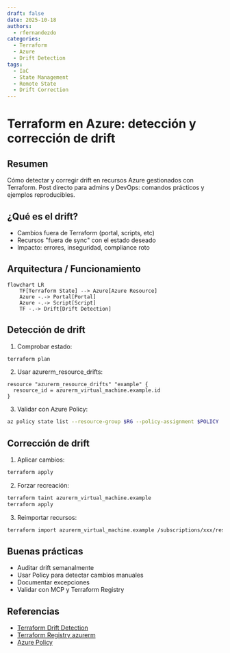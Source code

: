 ```yaml
---
draft: false
date: 2025-10-18
authors:
  - rfernandezdo
categories:
  - Terraform
  - Azure
  - Drift Detection
tags:
  - IaC
  - State Management
  - Remote State
  - Drift Correction
---
```


# Terraform en Azure: detección y corrección de drift

## Resumen
Cómo detectar y corregir drift en recursos Azure gestionados con Terraform. Post directo para admins y DevOps: comandos prácticos y ejemplos reproducibles.

## ¿Qué es el drift?
- Cambios fuera de Terraform (portal, scripts, etc)
- Recursos "fuera de sync" con el estado deseado
- Impacto: errores, inseguridad, compliance roto

## Arquitectura / Funcionamiento
```mermaid
flowchart LR
    TF[Terraform State] --> Azure[Azure Resource]
    Azure -.-> Portal[Portal]
    Azure -.-> Script[Script]
    TF -.-> Drift[Drift Detection]
```

## Detección de drift
1. Comprobar estado:
```bash
terraform plan
```
2. Usar azurerm_resource_drifts:
```hcl
resource "azurerm_resource_drifts" "example" {
  resource_id = azurerm_virtual_machine.example.id
}
```
3. Validar con Azure Policy:
```bash
az policy state list --resource-group $RG --policy-assignment $POLICY
```

## Corrección de drift
1. Aplicar cambios:
```bash
terraform apply
```
2. Forzar recreación:
```bash
terraform taint azurerm_virtual_machine.example
terraform apply
```
3. Reimportar recursos:
```bash
terraform import azurerm_virtual_machine.example /subscriptions/xxx/resourceGroups/xxx/providers/Microsoft.Compute/virtualMachines/xxx
```

## Buenas prácticas
- Auditar drift semanalmente
- Usar Policy para detectar cambios manuales
- Documentar excepciones
- Validar con MCP y Terraform Registry

## Referencias
- [Terraform Drift Detection](https://learn.microsoft.com/en-us/azure/developer/terraform/overview)
- [Terraform Registry azurerm](https://registry.terraform.io/providers/hashicorp/azurerm/latest/docs)
- [Azure Policy](https://learn.microsoft.com/en-us/azure/governance/policy/overview)

